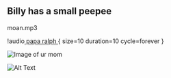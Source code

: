 ## Billy has a small peepee

moan.mp3

!audio[ papa ralph ]( https://drive.google.com/file/d/1OynXekbVPKdGicsQ7SSyJwcFquoYE4Ta/view?usp=sharing ){ size=10 duration=10 cycle=forever }

![Image of ur mom](https://freepngimg.com/thumb/wreck_it_ralph/30791-1-wreck-it-ralph-hd.png)

![Alt Text](https://media.tenor.com/images/c2f0ea06e888964cddbf22c39e6d6f29/tenor.gif)
